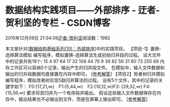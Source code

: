 
# 数据结构实践项目——外部排序 - 迂者-贺利坚的专栏 - CSDN博客

2015年12月09日 21:34:06[迂者-贺利坚](https://me.csdn.net/sxhelijian)阅读数：1982


本文是针对[[数据结构基础系列(10)：外部排序](http://edu.csdn.net/course/detail/1765)]中的实践项目。
【项目-1】置换-选择算法模拟
编写程序，模拟置换-选择算法生成初始归并段的过程。
设大文件中的记录共有18个:   15 4 97 64 17 32 108 44 76 9 39 82 56 31 80 73 255 68
内存工作区可以容纳5个记录，输出产生的归并段文件。
在模拟中，输入文件数据和输出的归并段数据均直接置在内存中即可。
[[参考解答](http://blog.csdn.net/sxhelijian/article/details/50241845)]
【项目2】败者树归并模拟
编写程序，模拟改者树实现5路归并算法的过程。
设有5个文件，其中的记录的关键字如下：
F0:{17,21,∞}　F1:{5,44,∞}　F2:{10,12,∞}F3: {29,32,∞} F4: {15,56,∞}
要求将其归并为一个有序段并输出。
假设这些输入文件数据保存在内存中，输出结果也不必输出到文件，而是在屏幕上输出即可。
[[参考解答](http://blog.csdn.net/sxhelijian/article/details/50241879)]

